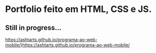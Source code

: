 # Portfolio feito em HTML, CSS e JS.
<h2> Still in progress...</h2>

https://ashtarts.github.io/programa-ao-web-mobile/)https://ashtarts.github.io/programa-ao-web-mobile/
